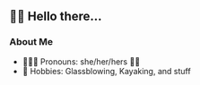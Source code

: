 ## 👋🏽 Hello there...

### About Me

- 👩🏾‍💻 Pronouns: she/her/hers 🏳️‍⚧️
- 💖 Hobbies: Glassblowing, Kayaking, and stuff

